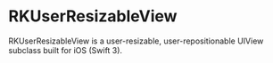 # RKUserResizableView
RKUserResizableView is a user-resizable, user-repositionable UIView subclass built for iOS (Swift 3).
